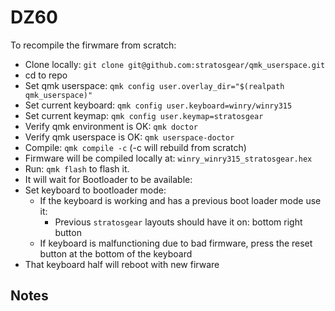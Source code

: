 # DZ60

To recompile the firwmare from scratch:

- Clone locally: `git clone git@github.com:stratosgear/qmk_userspace.git`
- cd to repo
- Set qmk userspace: `qmk config user.overlay_dir="$(realpath qmk_userspace)"`
- Set current keyboard: `qmk config user.keyboard=winry/winry315`
- Set current keymap: `qmk config user.keymap=stratosgear`
- Verify qmk environment is OK: `qmk doctor`
- Verify qmk userspace is OK: `qmk userspace-doctor`
- Compile: `qmk compile -c` (-c will rebuild from scratch)
- Firmware will be compiled locally at: `winry_winry315_stratosgear.hex`
- Run: `qmk flash` to flash it.
- It will wait for Bootloader to be available:
- Set keyboard to bootloader mode:
  - If the keyboard is working and has a previous boot loader mode use it:
    - Previous `stratosgear` layouts should have it on: bottom right button
  - If keyboard is malfunctioning due to bad firmware, press the reset button at the bottom of the keyboard
- That keyboard half will reboot with new firware


## Notes

